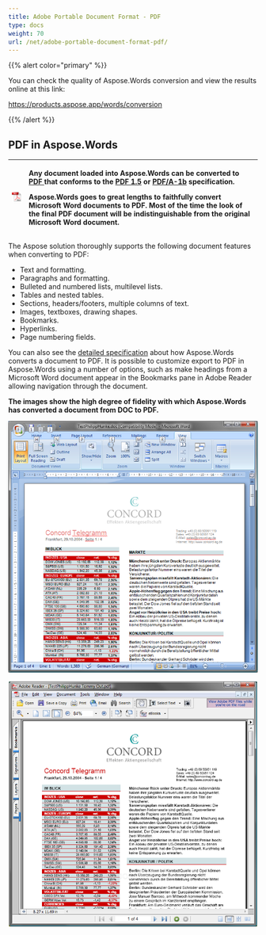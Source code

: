 ```yaml
---
title: Adobe Portable Document Format - PDF
type: docs
weight: 70
url: /net/adobe-portable-document-format-pdf/
---
```


{{% alert color="primary" %}} 

You can check the quality of Aspose.Words conversion and view the results online at this link:

<https://products.aspose.app/words/conversion>

{{% /alert %}} 


## **PDF in Aspose.Words**

|![todo:image_alt_text](adobe-portable-document-format-pdf_1.png)|<p>Any document loaded into Aspose.Words can be converted to [PDF ](https://docs.fileformat.com/pdf/)that conforms to the [PDF 1.5](http://en.wikipedia.org/wiki/PDF/A) or [PDF/A-1b](https://docs.fileformat.com/pdf/a/) specification.</p><p>Aspose.Words goes to great lengths to faithfully convert Microsoft Word documents to PDF. Most of the time the look of the final PDF document will be indistinguishable from the original Microsoft Word document.</p>|
| :- | :- |
The Aspose solution thoroughly supports the following document features when converting to PDF:

- Text and formatting.
- Paragraphs and formatting.
- Bulleted and numbered lists, multilevel lists.
- Tables and nested tables.
- Sections, headers/footers, multiple columns of text.
- Images, textboxes, drawing shapes.
- Bookmarks.
- Hyperlinks.
- Page numbering fields.


You can also see the [detailed specification](/words/net/document-interoperability/) about how Aspose.Words converts a document to PDF. It is possible to customize export to PDF in Aspose.Words using a number of options, such as make headings from a Microsoft Word document appear in the Bookmarks pane in Adobe Reader allowing navigation through the document.


**The images show the high degree of fidelity with which Aspose.Words has converted a document from DOC to PDF.** 

![todo:image_alt_text](adobe-portable-document-format-pdf_2.png)




![todo:image_alt_text](adobe-portable-document-format-pdf_3.png)
